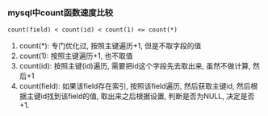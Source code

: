 ### mysql中count函数速度比较

```
count(field) < count(id) < count(1) <= count(*)
```

1. count(*): 专门优化过, 按照主键遍历+1, 但是不取字段的值
2. count(1): 按照主键遍历+1, 也不取值
3. count(id): 按照主键(id)遍历, 需要把id这个字段先去取出来, 虽然不做计算, 然后+1
4. count(field): 如果该field存在索引, 按照该field遍历, 然后获取主键id, 然后根据主键id找到该field的值, 取出来之后根据设置, 判断是否为NULL, 决定是否+1.
